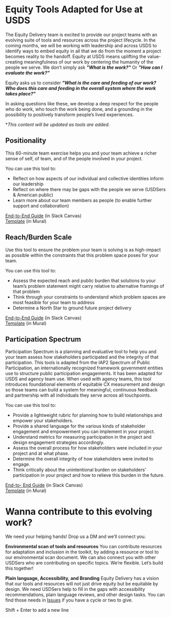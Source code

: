 # Equity Tools Adapted for Use at USDS

The Equity Delivery team is excited to provide our project teams with an evolving suite of tools and resources across the project lifecycle. In the coming months, we will be working with leadership and across USDS to identify ways to embed equity in all that we do from the moment a project becomes reality to the handoff.
Equity at USDS means uplifting the value-creating meaningfulness of our work by centering the humanity of the people we serve.
We don’t simply ask ***"What is the work?"*** Or ***"How can I evaluate the work?"***

Equity asks us to consider ***"What is the care and feeding of our work? Who does this care and feeding in the overall system where the work takes place?"***

In asking questions like these, we develop a deep respect for the people who do work, who touch the work being done, and a grounding in the possibility to positively transform people’s lived experiences.

**This content will be updated as tools are added.*

## Positionality
This 60-minute team exercise helps you and your team achieve a richer sense of self, of team, and of the people involved in your project.

You can use this tool to:
- Reflect on how aspects of our individual and collective identities inform our leadership
- Reflect on where there may be gaps with the people we serve (USDSers & American public)
- Learn more about our team members as people (to enable further support and collaboration)

[End-to-End Guide](https://usds.enterprise.slack.com/docs/TD42BGDLM/F062CQMCH88) (in Slack Canvas)     
[Template](https://app.mural.co/t/usdigitalservice0135/m/usdigitalservice0135/1688682093846/26b79b984266b12d80b730dabebe85a33b202fe1?sender=u13c8485b33f98e7ba1c50392) (in Mural)

## Reach/Burden Scale
Use this tool to ensure the problem your team is solving is as high-impact as possible within the constraints that this problem space poses for your team.

You can use this tool to:
- Assess the expected reach and public burden that solutions to your team’s problem statement might carry relative to alternative framings of that problem
- Think through your constraints to understand which problem spaces are most feasible for your team to address
- Determine a North Star to ground future project delivery

[End-to-End Guide](https://usds.enterprise.slack.com/docs/TD42BGDLM/F061PMRTG59) (in Slack Canvas)     
[Template](https://app.mural.co/t/usdigitalservice0135/m/usdigitalservice0135/1699306039829/35f6eaadae00d3cc2246ddee79f4246bb59cae3a?sender=u13c8485b33f98e7ba1c50392) (in Mural)

## Participation Spectrum
Participation Spectrum is a planning and evaluative tool to help you and your team assess how stakeholders participated and the integrity of that participation. This tools is adapted from the IAP2 Spectrum of Public Participation, an internationally recognized framework government entities use to structure public participation engagements. It has been adapted for USDS and agency team use. When used with agency teams, this tool introduces foundational elements of equitable CX measurement and design so those teams can build a system for meaningful, continuous feedback and partnership with all individuals they serve across all touchpoints.

You can use this tool to:
- Provide a lightweight rubric for planning how to build relationships and empower your stakeholders.
- Provide a shared language for the various kinds of stakeholder engagement and empowerment you can implement in your project.
- Understand metrics for measuring participation in the project and design engagement strategies accordingly.
- Assess the overall process for how stakeholders were included in your project and at what phase.
- Determine the overall integrity of how stakeholders were invited to engage.
- Think critically about the unintentional burden on stakeholders' participation in your project and how to relieve this burden in the future.

[End-to- End Guide](https://usds.enterprise.slack.com/docs/TD42BGDLM/F061PMZCMMY) (in Slack Canvas)     
[Template](https://app.mural.co/t/usdigitalservice0135/m/usdigitalservice0135/1699304349451/546a113c45f6fef29a54c8965cb98defdae74d67?sender=u13c8485b33f98e7ba1c50392) (in Mural)


# Wanna contribute to this evolving work? 
We need your helping hands! Drop us a DM and we’ll connect you.

**Environmental scan of tools and resources**
You can contribute resources for adaptation and inclusion in the toolkit, by adding a resource or tool to our environmental scan document. We can also connect you with other USDSers who are contributing on specific topics. We’re flexible. Let’s build this together!

**Plain language, Accessibility, and Branding**
Equity Delivery has a vision that our tools and resources will not just drive equity but be equitable by design. We need USDSers help to fill in the gaps with accessibility recommendations, plain language reviews, and other design tasks. You can find those needs in [Issues](https://github.com/usds/equity_practice/issues) if you have a cycle or two to give.








Shift + Enter to add a new line
